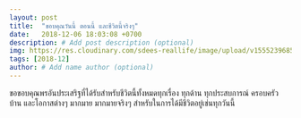 ```yaml
---
layout: post
title:  "ขอบคุณวันนี้ ตอนนี้ และชีวิตนี้จริงๆ"
date:   2018-12-06 18:03:08 +0700
description: # Add post description (optional)
img: https://res.cloudinary.com/sdees-reallife/image/upload/v1555239685/blessing.jpg # Add image post (optional)
tags: [2018-12]
author: # Add name author (optional)
---
```

ขอขอบคุณพรอันประเสริฐที่ได้รับสำหรับชีวิตนี้ทั้งหมดทุกเรื่อง ทุกด้าน ทุกประสบการณ์ ครอบครัว บ้าน และโอกาสต่างๆ มากมาย มากมายจริงๆ สำหรับในการได้มีชีวิตอยู่เช่นทุกวันนี้

